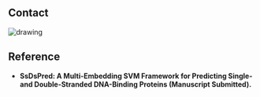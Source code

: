 ## Contact

<img src="figures/contact.png" alt="drawing"/>


## Reference
- **SsDsPred: A Multi-Embedding SVM Framework for Predicting Single- and Double-Stranded DNA-Binding Proteins (Manuscript Submitted).**
